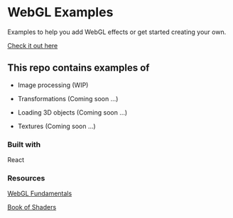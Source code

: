 # WebGL Examples

Examples to help you add WebGL effects or get started creating your own.

[Check it out here](https://web-gl-examples.vercel.app)

## This repo contains examples of

- Image processing (WIP)

- Transformations (Coming soon ...)

- Loading 3D objects (Coming soon ...)

- Textures (Coming soon ...)

### Built with

React

### Resources

[WebGL Fundamentals](https://webglfundamentals.org/)

[Book of Shaders](https://thebookofshaders.com/)
